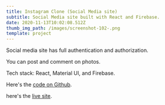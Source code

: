 ```yaml
---
title: Instagram Clone (Social Media site)
subtitle: Social Media site built with React and Firebase.
date: 2020-11-13T10:02:08.512Z
thumb_img_path: /images/screenshot-102-.png
template: project
---
```

Social media site has full authentication and authorization.

You can post and comment on photos.

Tech stack: React, Material UI, and Firebase.

Here's the [code on Github](https://github.com/Samson-Ludo/instagram-clone).

here's the [live site](https://instagram-clone-c537c.web.app/).